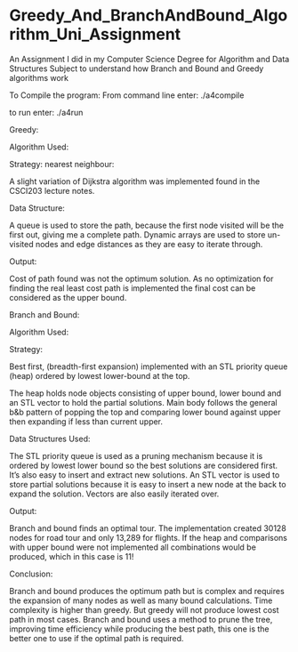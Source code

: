 # Greedy_And_BranchAndBound_Algorithm_Uni_Assignment
An Assignment I did in my Computer Science Degree for Algorithm and Data Structures Subject to understand how Branch and Bound and Greedy algorithms work

To Compile the program:
From command line enter:
./a4compile

to run enter:
./a4run


Greedy:

Algorithm Used:

Strategy: nearest neighbour:

A slight variation of Dijkstra algorithm was implemented found in the CSCI203 lecture notes.

Data Structure:

A queue is used to store the path, because the first node visited will be the first out, giving me a complete path. Dynamic arrays are used to store un-visited nodes and edge distances as they are easy to iterate through.

Output:

Cost of path found was not the optimum solution. As no optimization for finding the real least cost path is implemented the final cost can be considered as the upper bound. 

Branch and Bound:

Algorithm Used:

Strategy:

Best first, (breadth-first expansion) implemented with an STL priority queue (heap) ordered by lowest lower-bound at the top.

The heap holds node objects consisting of upper bound, lower bound and an STL vector to hold the partial solutions. Main body follows the general b&b pattern of popping the top and comparing lower bound against upper then expanding if less than current upper. 

Data Structures Used:

The STL priority queue is used as a pruning mechanism because it is ordered by lowest lower bound so the best solutions are considered first. It’s also easy to insert and extract new solutions. An STL vector is used to store partial solutions because it is easy to insert a new node at the back to expand the solution. Vectors are also easily iterated over.

Output:

Branch and bound finds an optimal tour. The implementation created 30128 nodes for road tour and only 13,289 for flights. If the heap and comparisons with upper bound were not implemented all combinations would be produced, which in this case is 11!
 
Conclusion:

Branch and bound produces the optimum path but is complex and requires the expansion of many nodes as well as many bound calculations. Time complexity is higher than greedy. But greedy will not produce lowest cost path in most cases. Branch and bound uses a method to prune the tree, improving time efficiency while producing the best path, this one is the better one to use if the optimal path is required.

